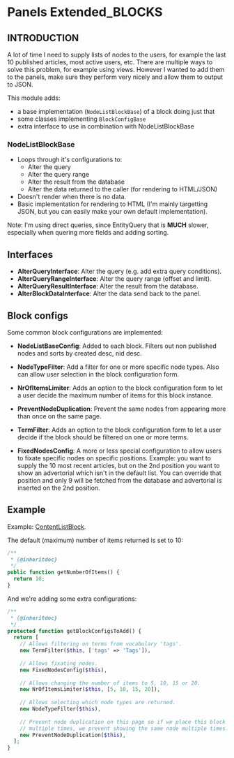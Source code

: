 Panels Extended_BLOCKS
======================

INTRODUCTION
------------
A lot of time I need to supply lists of nodes to the users, for example
the last 10 published articles, most active users, etc. There are multiple
ways to solve this problem, for example using views. However I wanted to
add them to the panels, make sure they perform very nicely and allow
them to output to JSON.

This module adds:
* a base implementation (`NodeListBlockBase`) of a block doing just that
* some classes implementing `BlockConfigBase`
* extra interface to use in combination with NodeListBlockBase

### NodeListBlockBase
* Loops through it's configurations to:
  - Alter the query
  - Alter the query range
  - Alter the result from the database
  - Alter the data returned to the caller (for rendering to HTML/JSON)
* Doesn't render when there is no data.
* Basic implementation for rendering to HTML (I'm mainly targetting JSON, but
  you can easily make your own default implementation).

Note: I'm using direct queries, since EntityQuery that is **MUCH** slower,
especially when quering more fields and adding sorting.

Interfaces
----------
* **AlterQueryInterface**: Alter the query (e.g. add extra query conditions).
* **AlterQueryRangeInterface**: Alter the query range (offset and limit).
* **AlterQueryResultInterface**: Alter the result from the database.
* **AlterBlockDataInterface**: Alter the data send back to the panel.

Block configs
-------------
Some common block configurations are implemented:
* **NodeListBaseConfig**: Added to each block. Filters out non published nodes
  and sorts by created desc, nid desc.

* **NodeTypeFilter**: Add a filter for one or more specific node types. Also
  can allow user selection in the block configuration form.

* **NrOfItemsLimiter**: Adds an option to the block configuration form to let
  a user decide the maximum number of items for this block instance.

* **PreventNodeDuplication**: Prevent the same nodes from appearing more than
  once on the same page.

* **TermFilter**: Adds an option to the block configuration form to let a
  user decide if the block should be filtered on one or more terms.

* **FixedNodesConfig**: A more or less special configuration to allow users
  to fixate specific nodes on specific positions. Example: you want to supply
  the 10 most recent articles, but on the 2nd position you want to show an
  advertorial which isn't in the default list. You can override that position
  and only 9 will be fetched from the database and advertorial is inserted on
  the 2nd position.

Example
-------
Example: [ContentListBlock](src/Plugin/Block/ContentListBlock.php).

The default (maximum) number of items returned is set to 10:
```php
/**
 * {@inheritdoc}
 */
public function getNumberOfItems() {
  return 10;
}
```

And we're adding some extra configurations:
```php
/**
 * {@inheritdoc}
 */
protected function getBlockConfigsToAdd() {
  return [
    // Allows filtering on terms from vocabulary 'tags'.
    new TermFilter($this, ['tags' => 'Tags']),
    
    // Allows fixating nodes.
    new FixedNodesConfig($this),
    
    // Allows changing the number of items to 5, 10, 15 or 20.
    new NrOfItemsLimiter($this, [5, 10, 15, 20]),
    
    // Allows selecting which node types are returned.
    new NodeTypeFilter($this),
    
    // Prevent node duplication on this page so if we place this block
    // multiple times, we prevent showing the same node multiple times.
    new PreventNodeDuplication($this),
  ];
}
```
